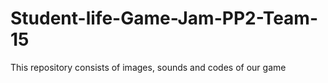 # Student-life-Game-Jam-PP2-Team-15
This repository consists of images, sounds and codes of our game
